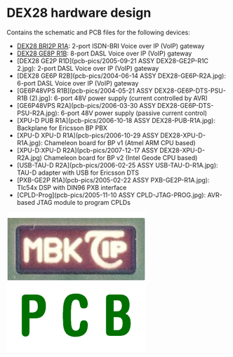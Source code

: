 # DEX28 hardware design

Contains the schematic and PCB files for the following devices:

* [DEX28 BRI2P R1A](pcb-pics/2006-09-10%20ASSY%20DEX28-BRI2P-R1A%202.jpg): 2-port ISDN-BRI Voice over IP (VoIP) gateway
* [DEX28 GE8P R1B](https://github.com/mekeetsa/dex28-hw-design/blob/master/pcb-pics/2006-06-21%20ASSY%20DEX28-GE8P-R1B.jpg): 8-port DASL Voice over IP (VoIP) gateway
* [DEX28 GE2P R1D](pcb-pics/2005-09-21 ASSY DEX28-GE2P-R1C 2.jpg): 2-port DASL Voice over IP (VoIP) gateway
* [DEX28 GE6P R2B](pcb-pics/2004-06-14 ASSY DEX28-GE6P-R2A.jpg): 6-port DASL Voice over IP (VoIP) gateway
* [GE6P48VPS R1B](pcb-pics/2004-05-21 ASSY DEX28-GE6P-DTS-PSU-R1B \(2\).jpg): 6-port 48V power supply (current controlled by AVR)
* [GE6P48VPS R2A](pcb-pics/2006-03-30 ASSY DEX28-GE6P-DTS-PSU-R2A.jpg): 6-port 48V power supply (passive current control)
* [XPU-D PUB R1A](pcb-pics/2006-10-18 ASSY DEX28-PUB-R1A.jpg): Backplane for Ericsson BP PBX
* [XPU-D XPU-D R1A](pcb-pics/2006-10-29 ASSY DEX28-XPU-D-R1A.jpg): Chameleon board for BP v1 (Atmel ARM CPU based)
* [XPU-D:XPU-D R2A](pcb-pics/2007-12-17 ASSY DEX28-XPU-D-R2A.jpg) Chameleon board for BP v2 (Intel Geode CPU based)
* [USB-TAU-D R2A](pcb-pics/2006-02-25 ASSY USB-TAU-D-R1A.jpg): TAU-D adapter with USB for Ericsson DTS
* [PXB-GE2P R1A](pcb-pics/2005-02-22 ASSY PXB-GE2P-R1A.jpg): TIc54x DSP with DIN96 PXB interface
* [CPLD-Prog](pcb-pics/2005-11-10 ASSY CPLD-JTAG-PROG.jpg): AVR-based JTAG module to program CPLDs

![logo](mbk-logo.png)
